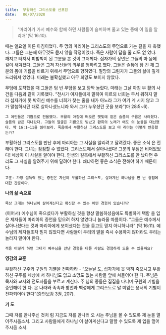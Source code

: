 ```yaml
---
title:  부활하신 그리스도를 선포함
date:   06/07/2020
---
```


> <p></p>
> “마리아가 가서 예수와 함께 하던 사람들이 슬퍼하며 울고 있는 중에 이 일을 알리매”(막 16:10).

때는 일요일 이른 아침이었다. 두 명의 마리아는 그리스도의 무덤으로 가는 길을 재 촉했다. 그들은 그분께 아무것도 묻지 않을 작정이었다. 죽은 사람이 답을 줄 리도 없 었다. 깨지고 터져서 피범벅이 된 그분을 본 것이 그저께다. 십자가의 장면은 그들의 마 음에 깊이 새겨졌다. 그들은 그저 자신들의 의무를 행하려고 했다. 그들은 슬픔에 잠 긴 채 그분의 몸에 기름을 바르기 위해서 무덤으로 향하였다. 절망의 그림자가 그들의 삶에 깊게 드리워져 있었다. 미래는 불확실했고 아무 희망도 보이지 않았다.

무덤에 도착했을 때 그들은 텅 빈 무덤을 보고 깜짝 놀랐다. 마태는 그날 아침 부 활의 사건을 다음과 같이 기록했다. “천사가 여자들에게 말하여 이르되 너희는 무서 워하지 말라 십자가에 못 박히신 예수를 너희가 찾는 줄을 내가 아노라 그가 여기 계 시지 않고 그가 말씀하시던 대로 살아나셨느니라 와서 그가 누우셨던 곳을 보라”(마 28:5~6).

`그 여인들은 기쁨으로 전율했다. 부활의 아침에 떠오른 햇빛에 짙은 슬픔의 구름은 사라졌다. 슬픔의 밤은 지나갔다. 그들의 얼굴은 기쁨으로 빛났고 환희의 노래가 애도 의 눈물을 대신했다. 막 16:1~11을 읽어보라. 죽음에서 부활하신 그리스도를 보고 마 리아는 어떻게 반응했는가?`

부활하신 그리스도를 만난 후에 마리아는 그 사실을 알리려고 달려갔다. 좋은 소식 은 전해야 한다. 그녀는 잠잠할 수 없었다. 그리스도께서 살아나셨다! 그분의 무덤은 비어있었다! 세상이 이 사실을 알아야 한다. 인생의 길목에서 부활하신 그리스도를 만 났다면 우리도 그 사실을 알려주기 위해 달려야 한다. 왜냐하면 좋은 소식은 전해야 하기 때문이다.

`교훈: 가장 설득력 있는 증언은 자신이 부활하신 그리스도, 살아계신 하나님을 만 난 경험에 대한 간증이다.`

**나의 삶 속으로**

`묵상 그대는 하나님이 살아계신다고 확신할 수 있는 어떤 경험이 있습니까?`

(이어서) 예수님이 죽으셨다가 부활하실 것을 항상 말씀하셨음에도 특별하게 택함 을 입은 제자들이 마리아의 증언을 믿으려 하지 않았다니 놀라울 따름이다. “그들은 예수께서 살아나셨다는 것과 마리아에게 보이셨다는 것을 듣고도 믿지 아니하니라” (막 16:11). 예수님의 제자들조차 믿지 않았다면 사람들이 우리의 말을 즉시 수용하지 않더라도 우리는 놀라지 말아야 한다.

`적용 어떻게 하면 그대가 예수님을 만난 경험을 다른 사람도 경험하게 도울 수 있을까요?`

**영감의 교훈**

부활하신 구주와 구원의 기별을 전파하라 - “오늘날 도, 십자가에 못 박혀 죽으시고 부활하신 구주를 세상에 서 하나님도 없고 소망도 없는 사람들 앞에 쳐들어야 한 다. 주님은 목사와 교사와 전도자들을 부르고 계신다. 주 님의 종들은 집집을 다니며 구원의 기별을 증언해야 한 다. 온 나라와 족속과 방언과 백성에게 그리스도로 말 미암는 용서의 기별이 전파되어야 한다”(증언보감 3권, 207).

**기 도**

그때 저를 만나주신 것처 럼 지금도 저를 만나러 오 시는 주님을 볼 수 있도록 제 눈을 열어주시옵소서. 그리고 사람들에게 하나님 이 살아계신다고 말할 수 있도록 제 입을 열어주시옵 소서.